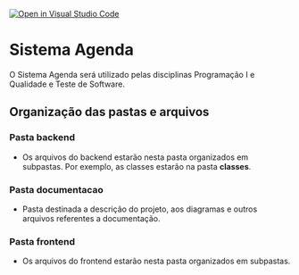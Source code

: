 [![Open in Visual Studio Code](https://classroom.github.com/assets/open-in-vscode-2e0aaae1b6195c2367325f4f02e2d04e9abb55f0b24a779b69b11b9e10269abc.svg)](https://classroom.github.com/online_ide?assignment_repo_id=15372936&assignment_repo_type=AssignmentRepo)
# Sistema Agenda

O Sistema Agenda será utilizado pelas disciplinas Programação I e Qualidade e Teste de Software.

## Organização das pastas e arquivos

### Pasta backend

 * Os arquivos do backend estarão nesta pasta organizados em subpastas. Por exemplo, as classes estarão na pasta **classes**.

### Pasta documentacao

 * Pasta destinada a descrição do projeto, aos diagramas e outros arquivos referentes a documentação.

### Pasta frontend

 * Os arquivos do frontend estarão nesta pasta organizados em subpastas. 
